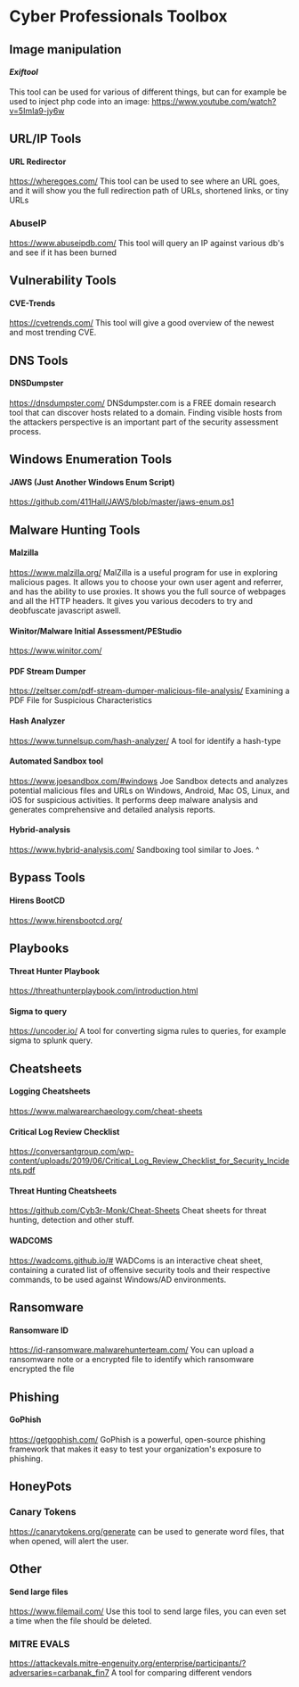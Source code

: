 # Cyber Professionals Toolbox

## Image manipulation
#### *Exiftool*
This tool can be used for various of different things, but can for example be used to inject php code into an image: https://www.youtube.com/watch?v=5ImIa9-jy6w

## URL/IP Tools

#### URL Redirector
https://wheregoes.com/ 
This tool can be used to see where an URL goes, and it will show you the full redirection path of URLs, shortened links, or tiny URLs

### AbuseIP
https://www.abuseipdb.com/
This tool will query an IP against various db's and see if it has been burned

## Vulnerability Tools

#### CVE-Trends
https://cvetrends.com/
This tool will give a good overview of the newest and most trending CVE.

## DNS Tools

#### DNSDumpster
https://dnsdumpster.com/
DNSdumpster.com is a FREE domain research tool that can discover hosts related to a domain. Finding visible hosts from the attackers perspective is an important part of the security assessment process.

## Windows Enumeration Tools

#### JAWS (Just Another Windows Enum Script)
https://github.com/411Hall/JAWS/blob/master/jaws-enum.ps1

## Malware Hunting Tools

#### Malzilla
https://www.malzilla.org/
MalZilla is a useful program for use in exploring malicious pages. It allows you to choose your own user agent and referrer, and has the ability to use proxies. It shows you the full source of webpages and all the HTTP headers. It gives you various decoders to try and deobfuscate javascript aswell.

#### Winitor/Malware Initial Assessment/PEStudio
https://www.winitor.com/

#### PDF Stream Dumper
https://zeltser.com/pdf-stream-dumper-malicious-file-analysis/
Examining a PDF File for Suspicious Characteristics

#### Hash Analyzer
https://www.tunnelsup.com/hash-analyzer/
A tool for identify a hash-type

#### Automated Sandbox tool
https://www.joesandbox.com/#windows
Joe Sandbox detects and analyzes potential malicious files and URLs on Windows, Android, Mac OS, Linux, and iOS for suspicious activities. It performs deep malware analysis and generates comprehensive and detailed analysis reports.

#### Hybrid-analysis
https://www.hybrid-analysis.com/
Sandboxing tool similar to Joes. ^

## Bypass Tools

#### Hirens BootCD
https://www.hirensbootcd.org/

## Playbooks

#### Threat Hunter Playbook
https://threathunterplaybook.com/introduction.html

#### Sigma to query
https://uncoder.io/
A tool for converting sigma rules to queries, for example sigma to splunk query.

## Cheatsheets

#### Logging Cheatsheets
https://www.malwarearchaeology.com/cheat-sheets

#### Critical Log Review Checklist
https://conversantgroup.com/wp-content/uploads/2019/06/Critical_Log_Review_Checklist_for_Security_Incidents.pdf

#### Threat Hunting Cheatsheets
https://github.com/Cyb3r-Monk/Cheat-Sheets Cheat sheets for threat hunting, detection and other stuff.


#### WADCOMS
https://wadcoms.github.io/#
WADComs is an interactive cheat sheet, containing a curated list of offensive security tools and their respective commands, to be used against Windows/AD environments.

## Ransomware

#### Ransomware ID
https://id-ransomware.malwarehunterteam.com/
You can upload a ransomware note or a encrypted file to identify which ransomware encrypted the file

## Phishing

#### GoPhish
https://getgophish.com/
GoPhish is a powerful, open-source phishing framework that makes it easy to test your organization's exposure to phishing.

## HoneyPots 

### Canary Tokens
https://canarytokens.org/generate can be used to generate word files, that when opened, will alert the user. 

## Other

#### Send large files
https://www.filemail.com/
Use this tool to send large files, you can even set a time when the file should be deleted. 

### MITRE EVALS
https://attackevals.mitre-engenuity.org/enterprise/participants/?adversaries=carbanak_fin7
A tool for comparing different vendors


